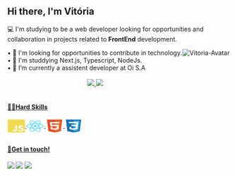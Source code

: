 <h2>Hi there, I'm Vitória</h2>
<p>💻 I'm studying to be a web developer looking for opportunities and collaboration in projects related to <b>FrontEnd</b> development.<p>
  
  <a href="https://github.com/vi-lcandido"><img align='right' alt="Vitoria-Avatar" height="130em" src="https://media.giphy.com/media/K3kUpFhGsRhw93MQdq/giphy.gif"/></a>
<div align='start'>
• 🤝 I'm looking for opportunities to contribute in technology.<br>
• 🔭 I'm studdying Next.js, Typescript, NodeJs.<br>
• 🌱 I’m currently a assistent developer at Oi S.A<br>
 </div>
 
 <div align="center">
  <br>
  <a href="https://github.com/vi-lcandido">
  <img height="140em" src="https://github-readme-stats.vercel.app/api?username=vi-lcandido&show_icons=true&theme=omni&include_all_commits=true&count_private=true"/>
  <img height="140em" src="https://github-readme-stats.vercel.app/api/top-langs/?username=vi-lcandido&layout=compact&langs_count=7&theme=omni"/>
</div>

<div style="display: inline_block"><br>
   <h4>👩‍💻Hard Skills<h4>
  <img align="center" alt="Js" height="30" width="40" src="https://raw.githubusercontent.com/devicons/devicon/master/icons/javascript/javascript-plain.svg">
<!--   <img align="center" alt="Ts" height="30" width="40" src="https://raw.githubusercontent.com/devicons/devicon/master/icons/typescript/typescript-plain.svg"> -->
  <img align="center" alt="React" height="30" width="40" src="https://raw.githubusercontent.com/devicons/devicon/master/icons/react/react-original.svg">
  <img align="center" alt="HTML" height="30" width="40" src="https://raw.githubusercontent.com/devicons/devicon/master/icons/html5/html5-original.svg">
  <img align="center" alt="CSS" height="30" width="40" src="https://raw.githubusercontent.com/devicons/devicon/master/icons/css3/css3-original.svg">
<!-- <img align="center" alt="NodeJs" height="37" width="40"  src="https://cdn.jsdelivr.net/gh/devicons/devicon/icons/nodejs/nodejs-original.svg"/> -->
</div>
  
  ##
 
<div> 
  <h4>👋Get in touch!<h4>
  <a href="https://instagram.com/vi.lcandido" target="_blank"><img src="https://img.shields.io/badge/-Instagram-%23E4405F?style=for-the-badge&logo=instagram&logoColor=white" target="_blank"></a>
  <a href = "mailto:vitoria.lcandido@gmail.com"><img src="https://img.shields.io/badge/-Gmail-%23333?style=for-the-badge&logo=gmail&logoColor=white" target="_blank"></a>
  <a href="https://www.linkedin.com/in/vitória-candido/" target="_blank"><img src="https://img.shields.io/badge/-LinkedIn-%230077B5?style=for-the-badge&logo=linkedin&logoColor=white" target="_blank"></a> 
 </div>

